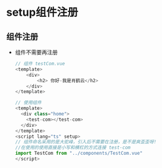 # setup组件注册

## 组件注册

- 组件不需要再注册

    ```ts
    // 组件 testCom.vue
    <template>
        <div>
            <h2> 你好-我是肖鹤云</h2>
        </div>
    </template>

    ```

    ```ts
    // 使用组件
    <template>
      <div class="home">
        <test-com></test-com>
      </div>
    </template>
    <script lang="ts" setup>
    // 组件命名采用的是大驼峰，引入后不需要在注册，是不是爽歪歪呀!
    //在使用的使用直接是小写和横杠的方式连接 test-com
    import TestCom from "../components/TestCom.vue"
    </script>

    ```
